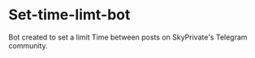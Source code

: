 # Set-time-limt-bot
Bot created to set a limit Time between posts on SkyPrivate's Telegram community.
